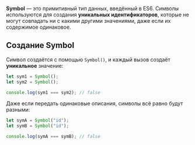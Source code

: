 **Symbol** — это примитивный тип данных, введённый в ES6. Символы используются для создания **уникальных идентификаторов**, которые не могут совпадать ни с какими другими значениями, даже если их содержимое одинаковое.

## Создание Symbol

Символ создаётся с помощью `Symbol()`, и каждый вызов создаёт **уникальное** значение:
```ts
let sym1 = Symbol();
let sym2 = Symbol();

console.log(sym1 === sym2); // false
```

Даже если передать одинаковые описания, символы всё равно будут разными:
```ts
let symA = Symbol("id");
let symB = Symbol("id");

console.log(symA === symB); // false
```